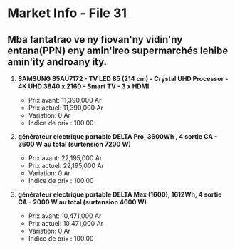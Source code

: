 # Market Info - File 31

## Mba fantatrao ve ny fiovan'ny vidin'ny entana(PPN) eny amin'ireo supermarchés lehibe amin'ity androany ity.

1. **SAMSUNG 85AU7172 - TV LED 85 (214 cm) - Crystal UHD Processor - 4K UHD 3840 x 2160 - Smart TV - 3 x HDMI**
   - Prix avant: 11,390,000 Ar
   - Prix actuel: 11,390,000 Ar
   - Variation: 0 Ar
   - Indice de prix : 100.00

2. **générateur electrique portable DELTA Pro, 3600Wh , 4 sortie CA - 3600 W au total (surtension 7200 W)**
   - Prix avant: 22,195,000 Ar
   - Prix actuel: 22,195,000 Ar
   - Variation: 0 Ar
   - Indice de prix : 100.00

3. **générateur electrique portable DELTA Max (1600), 1612Wh, 4 sortie CA - 2000 W au total (surtension 4600 W)**
   - Prix avant: 10,471,000 Ar
   - Prix actuel: 10,471,000 Ar
   - Variation: 0 Ar
   - Indice de prix : 100.00

